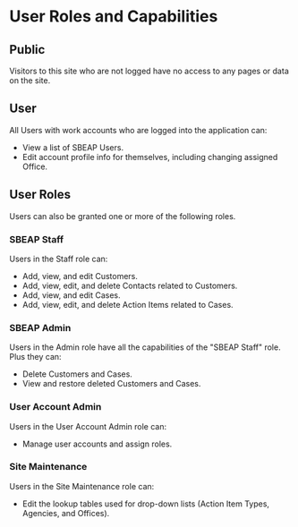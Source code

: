 ﻿# User Roles and Capabilities

## Public

Visitors to this site who are not logged have no access to any pages or data on the site.

## User

All Users with work accounts who are logged into the application can:

* View a list of SBEAP Users.
* Edit account profile info for themselves, including changing assigned Office.

## User Roles

Users can also be granted one or more of the following roles.

### SBEAP Staff

Users in the Staff role can:

* Add, view, and edit Customers.
* Add, view, edit, and delete Contacts related to Customers.
* Add, view, and edit Cases.
* Add, view, edit, and delete Action Items related to Cases.

### SBEAP Admin

Users in the Admin role have all the capabilities of the "SBEAP Staff" role. Plus they can:

* Delete Customers and Cases.
* View and restore deleted Customers and Cases.

### User Account Admin

Users in the User Account Admin role can:

* Manage user accounts and assign roles.

### Site Maintenance

Users in the Site Maintenance role can:

* Edit the lookup tables used for drop-down lists (Action Item Types, Agencies, and Offices).
